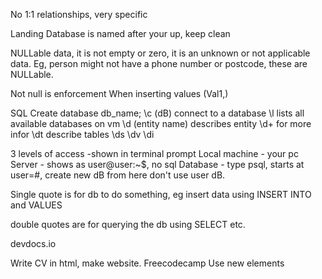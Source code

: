 No 1:1 relationships, very specific 

Landing Database is named after your up, keep clean

NULLable data, it is not empty or zero, it is an unknown or not applicable data. Eg, person might not have a phone number or postcode, these are NULLable.

Not null is enforcement
When inserting values
     (Val1,)

SQL
    Create database db_name;
    \c (dB) connect to a database
    \l lists all available databases on vm
    \d (entity name) describes entity
    \d+ for more infor
    \dt describe tables
    \ds
    \dv
    \di
    


3 levels of access -shown in terminal prompt
     Local machine - your pc
     Server - shows as user@user:~$, no sql
     Database - type psql, starts at user=#, create new dB from here don't use user dB.

Single quote is for db to do something, eg insert data using INSERT INTO and VALUES

double quotes are for querying the db using SELECT etc.

devdocs.io


Write CV in html, make website.
Freecodecamp
Use new elements
